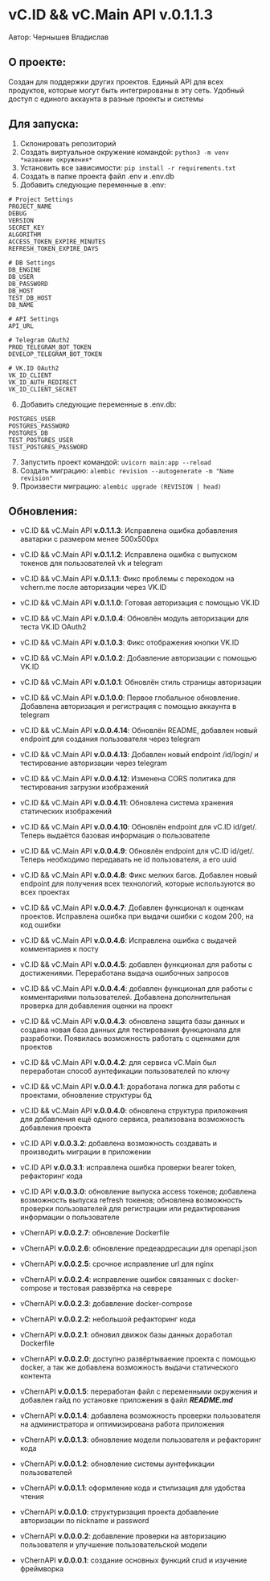 # vC.ID && vC.Main API v.0.1.1.3
Автор: Чернышев Владислав

## О проекте:
Создан для поддержки других проектов. Единый API 
для всех продуктов, которые могут быть интегрированы
в эту сеть. Удобный доступ с единого аккаунта в
разные проекты и системы

## Для запуска:
1. Склонировать репозиторий
2. Создать виртуальное окружение командой: ```python3 -m venv *название окружения*```
3. Установить все зависимости: ```pip install -r requirements.txt```
4. Создать в папке проекта файл .env и .env.db
5. Добавить следующие переменные в .env:
```
# Project Settings
PROJECT_NAME
DEBUG
VERSION
SECRET_KEY
ALGORITHM
ACCESS_TOKEN_EXPIRE_MINUTES
REFRESH_TOKEN_EXPIRE_DAYS

# DB Settings
DB_ENGINE
DB_USER
DB_PASSWORD
DB_HOST
TEST_DB_HOST
DB_NAME

# API Settings
API_URL

# Telegram OAuth2
PROD_TELEGRAM_BOT_TOKEN
DEVELOP_TELEGRAM_BOT_TOKEN

# VK.ID OAuth2
VK_ID_CLIENT
VK_ID_AUTH_REDIRECT
VK_ID_CLIENT_SECRET
```
6. Добавить следующие переменные в .env.db:
```
POSTGRES_USER
POSTGRES_PASSWORD
POSTGRES_DB
TEST_POSTGRES_USER
TEST_POSTGRES_PASSWORD
```
7. Запустить проект командой: ```uvicorn main:app --reload```
8. Создать миграцию: ```alembic revision --autogenerate -m "Name revision"```
9. Произвести миграцию: ```alembic upgrade (REVISION | head)```


## Обновления:

- vC.ID && vC.Main API **v.0.1.1.3**:
Исправлена ошибка добавления аватарки с 
размером менее 500x500px

- vC.ID && vC.Main API **v.0.1.1.2**:
Исправлена ошибка с выпуском токенов 
для пользователей vk и telegram

- vC.ID && vC.Main API **v.0.1.1.1**:
Фикс проблемы с переходом на vchern.me
после авторизации через VK.ID

- vC.ID && vC.Main API **v.0.1.1.0**:
Готовая авторизация с помощью VK.ID

- vC.ID && vC.Main API **v.0.1.0.4**:
Обновлён модуль авторизации для теста 
VK.ID OAuth2

- vC.ID && vC.Main API **v.0.1.0.3**:
Фикс отображения кнопки VK.ID

- vC.ID && vC.Main API **v.0.1.0.2**:
Добавление авторизации с помощью VK.ID

- vC.ID && vC.Main API **v.0.1.0.1**:
Обновлён стиль страницы авторизации

- vC.ID && vC.Main API **v.0.1.0.0**:
Первое глобальное обновление. Добавлена
авторизация и регистрация с помощью 
аккаунта в telegram

- vC.ID && vC.Main API **v.0.0.4.14**:
Обновлён README, добавлен новый endpoint 
для создания пользователя через telegram

- vC.ID && vC.Main API **v.0.0.4.13**:
Добавлен новый endpoint /id/login/ и
тестирование авторизации через telegram

- vC.ID && vC.Main API **v.0.0.4.12**:
Изменена CORS политика для тестирования
загрузки изображений

- vC.ID && vC.Main API **v.0.0.4.11**:
Обновлена система хранения статических 
изображений

- vC.ID && vC.Main API **v.0.0.4.10**:
Обновлён endpoint для vC.ID id/get/.
Теперь выдаётся базовая информация о пользователе

- vC.ID && vC.Main API **v.0.0.4.9**:
Обновлён endpoint для vC.ID id/get/.
Теперь необходимо передавать не id пользователя,
а его uuid

- vC.ID && vC.Main API **v.0.0.4.8**:
Фикс мелких багов. Добавлен новый endpoint
для получения всех технологий, которые
используются во всех проектах

- vC.ID && vC.Main API **v.0.0.4.7**:
Добавлен функционал к оценкам проектов.
Исправлена ошибка при выдачи ошибки с кодом 200, 
на код ошибки

- vC.ID && vC.Main API **v.0.0.4.6**:
Исправлена ошибка с выдачей комментариев к
посту

- vC.ID && vC.Main API **v.0.0.4.5**:
добавлен функционал для работы с достижениями.
Переработана выдача ошибочных запросов

- vC.ID && vC.Main API **v.0.0.4.4**:
добавлен функционал для работы с комментариями 
пользователей. Добавлена дополнительная проверка
для добавления оценки на проект

- vC.ID && vC.Main API **v.0.0.4.3**: обновлена 
защита базы данных и создана новая база данных
для тестирования функционала для разработки.
Появилась возможность работать с оценками для
проектов

- vC.ID && vC.Main API **v.0.0.4.2**: для сервиса vC.Main
был переработан способ аунтефикации пользователей
по ключу

- vC.ID && vC.Main API **v.0.0.4.1**: доработана логика
для работы с проектами, обновление структуры бд

- vC.ID && vC.Main API **v.0.0.4.0**: обновлена
структура приложения для добавления ещё одного
сервиса, реализована возможность добавления
проекта

- vC.ID API **v.0.0.3.2**: добавлена возможность
создавать и производить миграции в приложении

- vC.ID API **v.0.0.3.1**: исправлена ошибка 
проверки bearer token, рефакторинг кода

- vC.ID API **v.0.0.3.0**: обновление выпуска 
access токенов; добавлена возможность выпуска 
refresh токенов; обновлена возможность проверки
пользователей для регистрации или редактирования
информации о пользователе

- vChernAPI **v.0.0.2.7**: обновление Dockerfile

- vChernAPI **v.0.0.2.6**: обновление предеардресации
для openapi.json

- vChernAPI **v.0.0.2.5**: срочное исправление url 
для nginx

- vChernAPI **v.0.0.2.4**: исправление ошибок связанных
с docker-compose и тестовая равзвёртка на севрере

- vChernAPI **v.0.0.2.3**: добавление docker-compose

- vChernAPI **v.0.0.2.2**: небольшой рефакторинг кода

- vChernAPI **v.0.0.2.1**: обновил движок базы данных
доработал Dockerfile

- vChernAPI **v.0.0.2.0**: доступно развёртываение
проекта с помощью docker, а так же добавлена возможность
выдачи статического контента

- vChernAPI **v.0.0.1.5**: переработан файл с 
переменными окружения и добавлен гайд по
установке приложения в файл _**README.md**_

- vChernAPI **v.0.0.1.4**: добавлена возможность
проверки пользователя на администратора и оптимизирована
работа приложения

- vChernAPI **v.0.0.1.3**: обновление модели
пользователя и рефакторинг кода

- vChernAPI **v.0.0.1.2**: обновление системы
аунтефикации пользователей

- vChernAPI **v.0.0.1.1**: оформление кода и 
стилизация для удобства чтения

- vChernAPI **v.0.0.1.0**: структуризация проекта
добавление авторизации по nickname и password

- vChernAPI **v.0.0.0.2**: добавление проверки на 
авторизацию пользователя и улучшение пользовательской
модели

- vChernAPI **v.0.0.0.1**: создание основных функций 
crud и изучение фреймворка